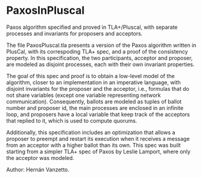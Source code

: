 # PaxosInPluscal
Paxos algorithm specified and proved in TLA+/Pluscal, with separate processes and invariants for proposers and acceptors.

The file PaxosPluscal.tla presents a version of the Paxos algorithm written in PlusCal, with its correspoding TLA+ spec, and a proof of the consistency property. In this specification, the two participants, acceptor and proposer, are modeled as disjoint processes, each with their own invariant properties.

The goal of this spec and proof is to obtain a low-level model of the algorithm, closer to an implementation in an imperative language, with disjoint invariants for the proposer and the acceptor, i.e., formulas that do not share variables (except one variable representing network communication). Consequently, ballots are modeled as tuples of ballot number and proposer id, the main processes are enclosed in an infinite loop, and proposers have a local variable that keep track of the acceptors that replied to it, which is used to compute quorums.

Additionally, this specification includes an optimization that allows a proposer to preempt and restart its execution when it receives a message from an acceptor with a higher ballot than its own. This spec was built starting from a simpler TLA+ spec of Paxos by Leslie Lamport, where only the acceptor was modeled.

Author: Hernán Vanzetto.
